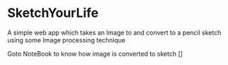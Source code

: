 # SketchYourLife
A simple web app which takes an Image to and convert to a pencil sketch using some Image processing technique


Goto NoteBook to know how image is converted to sketch []
